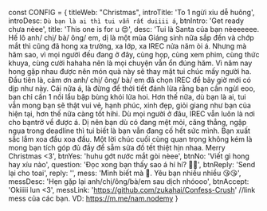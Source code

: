 const CONFIG = {
    titleWeb: "Christmas",
    introTitle: 'To 1 ngừi xiu dễ huông',
    introDesc: `Dù bạn là ai thì tui vẫn rất duiiii á`,
    btnIntro: 'Get ready chưa nèee',
    title: 'This one is for u 😍',
    desc: 'Tui là Santa của bạn nèeeeeee. Hế lô anh/ chị/ bà/ ông/ em, dị là một mùa Giáng sinh nữa sắp đến và chớp mắt thì cũng đã hong xa trường, xa lớp, xa IREC nửa năm òi á. Nhưng mà hăm sao, vì mọi người đếu đang ở đây, cùng họp, cùng xem phim, cùng thức khuya, cùng cười hahaha nên là mọi chuyện vẫn ổn đúng hăm. Vì năm nay hong gặp nhau được nên món quà này sẽ thay mặt tui chúc mấy người ha. Đầu tiên là, cảm ơn anh/ chị/ ông/ bà/ em đã chọn IREC để bây giờ mới có dịp như này. Cái nữa á, là đừng để thời tiết đánh lừa rằng bạn cần ngừi eoo, bạn chỉ cần 1 nồi lẩu bập bùng khói lửa hoi. Hơn thế nữa, dù bạn là ai, tui vẫn mong bạn sẽ thật vui vẻ, hạnh phúc, xinh đẹp, giỏi giang như bạn của hiện tại, hơn thế nữa càng tốt hihi. Dù mọi người ở đâu, IREC vẫn luôn là nơi cho bạntrở về được á. Dị nên bạn dù có đang mệt mỏi, căng thẳng, ngập ngụa trong deadline thì tui biết là bạn vẫn đang cố hết sức mình. Bạn xuất sắc lắm xoa đầu xoa đầu. Một lời chúc cuối cùng quan trọng không kém là mong bạn tích góp đủ đầy để sẵm sửa đồ tết thiệt hịn nhaa. Merry Christmas <3',
    btnYes: 'huhu gớt nước mắt gòi nèee',
    btnNo: 'Viết gì hong hay xíu nào',
    question: 'Đọc xong bạn thấy sao á hí hí? 🥰🥰',
    btnReply: 'Send lại cho toai',
    reply: '',
    mess: 'Mình biết mà 🥰. Yêu bạn nhiều nhiều 😘😘',
    messDesc: 'Hẹn gặp lại anh/chị/ông/bà/em sau dịch nhóooo',
    btnAccept: 'Okiiiii lun <3',
    messLink: 'https://github.com/zukahai/Confess-Crush' //link mess của các bạn. VD: https://m.me/nam.nodemy
}
